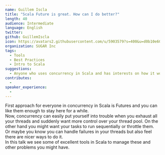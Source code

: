```yaml
---
name: Guillem Iscla
title: "Scala Future is great. How can I do better?"
length: 40
audience: Intermediate
language: English
twitter: 
github: GuillemIscla
icon: https://avatars2.githubusercontent.com/u/5903579?s=400&u=d0b10e605d963ad16172e530e87f7dae3e1c9ecc&v=4
organization: SUGAR Inc
tags:
  - Tools
  - Best Practices
  - Intro to Scala
suggestions:
  - Anyone who uses concurrency in Scala and has interests on how it works or some tools for managing it
contributes:
  - 
speaker_experience:
  - 
---
```

First approach for everyone in concurrency in Scala is Futures and you can like them enough to stay here for a while.  
Now, concurrency can easily put yourself into trouble when you exhaust all your threads and suddenly want more control over your thread pool. On the other hand you might want your tasks to run sequentially or throttle them. Or maybe you know you can handle failures in your threads but also feel there are nicer ways to do it.  
In this talk we see some of excellent tools in Scala to manage these and other problems you might have.